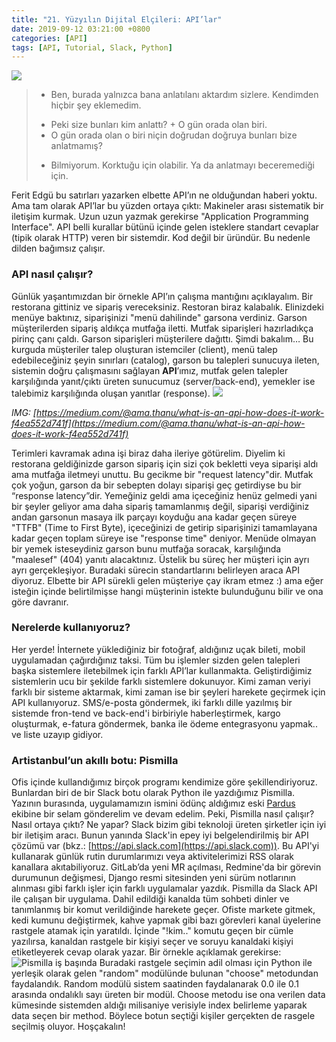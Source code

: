 ```yaml
---
title: "21. Yüzyılın Dijital Elçileri: API’lar"
date: 2019-09-12 03:21:00 +0800
categories: [API]
tags: [API, Tutorial, Slack, Python]
---
```



![](https://www.helloopenworld.com/wp-content/uploads/2017/06/neonbrand-260510-copie-1602x900.jpg) 

> + Ben, burada yalnızca bana anlatılanı aktardım sizlere. Kendimden hiçbir şey eklemedim. 
> - Peki size bunları kim anlattı? + O gün orada olan biri. 
> - O gün orada olan o biri niçin doğrudan doğruya bunları bize anlatmamış? 
> + Bilmiyorum. Korktuğu için olabilir. Ya da anlatmayı beceremediği için.

Ferit Edgü bu satırları yazarken elbette API’ın ne olduğundan haberi yoktu. Ama tam olarak API’lar bu yüzden ortaya çıktı: Makineler arası sistematik bir iletişim kurmak. Uzun uzun yazmak gerekirse "Application Programming Interface". API belli kurallar bütünü içinde gelen isteklere standart cevaplar (tipik olarak HTTP) veren bir sistemdir. Kod değil bir üründür. Bu nedenle dilden bağımsız çalışır.  

### API nasıl çalışır?

Günlük yaşantımızdan bir örnekle API’ın çalışma mantığını açıklayalım. Bir restorana gittiniz ve sipariş vereceksiniz. Restoran biraz kalabalık. Elinizdeki menüye baktınız, siparişinizi "menü dahilinde" garsona verdiniz. Garson müşterilerden sipariş aldıkça mutfağa iletti. Mutfak siparişleri hazırladıkça pirinç çanı çaldı. Garson siparişleri müşterilere dağıttı. Şimdi bakalım… Bu kurguda müşteriler talep oluşturan istemciler (client), menü talep edebileceğiniz şeyin sınırları (catalog), garson bu talepleri sunucuya ileten, sistemin doğru çalışmasını sağlayan **API**’ımız, mutfak gelen talepler karşılığında yanıt/çıktı üreten sunucumuz (server/back-end), yemekler ise talebimiz karşılığında oluşan yanıtlar (response). 
![](https://www.artistanbul.io/wp-content/uploads/2019/09/API-vs-Restourant.png) 

_IMG: [https://medium.com/@ama.thanu/what-is-an-api-how-does-it-work-f4ea552d741f](https://medium.com/@ama.thanu/what-is-an-api-how-does-it-work-f4ea552d741f)_ 

Terimleri kavramak adına işi biraz daha ileriye götürelim. Diyelim ki restorana geldiğinizde garson sipariş için sizi çok bekletti veya siparişi aldı ama mutfağa iletmeyi unuttu. Bu gecikme bir "request latency"dir. Mutfak çok yoğun, garson da bir sebepten dolayı siparişi geç getirdiyse bu bir “response latency”dir. Yemeğiniz geldi ama içeceğiniz henüz gelmedi yani bir şeyler geliyor ama daha sipariş tamamlanmış değil, siparişi verdiğiniz andan garsonun masaya ilk parçayı koyduğu ana kadar geçen süreye "TTFB" (Time to First Byte), içeceğinizi de getirip siparişinizi tamamlayana kadar geçen toplam süreye ise "response time" deniyor. Menüde olmayan bir yemek isteseydiniz garson bunu mutfağa soracak, karşılığında "maalesef" (404) yanıtı alacaktınız. Üstelik bu süreç her müşteri için ayrı ayrı gerçekleşiyor. Buradaki sürecin standartlarını belirleyen araca API diyoruz. Elbette bir API sürekli gelen müşteriye çay ikram etmez :) ama eğer isteğin içinde belirtilmişse hangi müşterinin istekte bulunduğunu bilir ve ona göre davranır.

### Nerelerde kullanıyoruz?

Her yerde! İnternete yüklediğiniz bir fotoğraf, aldığınız uçak bileti, mobil uygulamadan çağırdığınız taksi. Tüm bu işlemler sizden gelen talepleri başka sistemlere iletebilmek için farklı API’lar kullanmakta. Geliştirdiğimiz sistemlerin ucu bir şekilde farklı sistemlere dokunuyor. Kimi zaman veriyi farklı bir sisteme aktarmak, kimi zaman ise bir şeyleri harekete geçirmek için API kullanıyoruz. SMS/e-posta göndermek, iki farklı dille yazılmış bir sistemde fron-tend ve back-end'i birbiriyle haberleştirmek, kargo oluşturmak, e-fatura göndermek, banka ile ödeme entegrasyonu yapmak.. ve liste uzayıp gidiyor.  

### Artistanbul’un akıllı botu: Pismilla

Ofis içinde kullandığımız birçok programı kendimize göre şekillendiriyoruz. Bunlardan biri de bir Slack botu olarak Python ile yazdığımız Pismilla. Yazının burasında, uygulamamızın ismini ödünç aldığımız eski [Pardus](https://tr.wikipedia.org/wiki/Pardus_(i%C5%9Fletim_sistemi)) ekibine bir selam gönderelim ve devam edelim. Peki, Pismilla nasıl çalışır? Nasıl ortaya çıktı? Ne yapar? Slack bizim gibi teknoloji üreten şirketler için iyi bir iletişim aracı. Bunun yanında Slack'in epey iyi belgelendirilmiş bir API çözümü var (bkz.: [https://api.slack.com](https://api.slack.com)). Bu API'yi kullanarak günlük rutin durumlarımızı veya aktivitelerimizi RSS olarak kanallara akıtabiliyoruz. GitLab’da yeni MR açılması, Redmine'da bir görevin durumunun değişmesi, Django resmi sitesinden yeni sürüm notlarının alınması gibi farklı işler için farklı uygulamalar yazdık. Pismilla da Slack API ile çalışan bir uygulama. Dahil edildiği kanalda tüm sohbeti dinler ve tanımlanmış bir komut verildiğinde harekete geçer. Ofiste markete gitmek, kedi kumunu değiştirmek, kahve yapmak gibi bazı görevleri kanal üyelerine rastgele atamak için yaratıldı. İçinde "!kim.." komutu geçen bir cümle yazılırsa, kanaldan rastgele bir kişiyi seçer ve soruyu kanaldaki kişiyi etiketleyerek cevap olarak yazar. Bir örnekle açıklamak gerekirse: ![Pismilla iş başında](https://www.artistanbul.io/wp-content/uploads/2019/09/Pismilla-Conversation.png) Buradaki rastgele seçimin adil olması için Python ile yerleşik olarak gelen "random" modülünde bulunan "choose" metodundan faydalandık. Random modülü sistem saatinden faydalanarak 0.0 ile 0.1 arasında ondalıklı sayı üreten bir modül. Choose metodu ise ona verilen data kümesinde sistemden aldığı milisaniye verisiyle index belirleme yaparak data seçen bir method. Böylece botun seçtiği kişiler gerçekten de rasgele seçilmiş oluyor. Hoşçakalın!  

[^footnote]: The footnote source.
_Cover IMG: [https://jfactor.it/file-robots-txt](https://jfactor.it/file-robots-txt/)_ 
_Alıntı: Ferit Edgü, Binbir Hece, 1991_